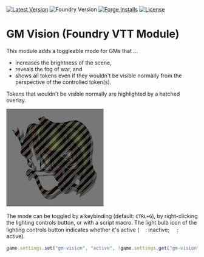 [![Latest Version](https://img.shields.io/github/v/release/dev7355608/gm-vision?display_name=tag&sort=semver&label=Latest%20Version)](https://github.com/dev7355608/gm-vision/releases/latest)
![Foundry Version](https://img.shields.io/endpoint?url=https%3A%2F%2Ffoundryshields.com%2Fversion%3Fstyle%3Dflat%26url%3Dhttps%3A%2F%2Fgithub.com%2Fdev7355608%2Fgm-vision%2Freleases%2Flatest%2Fdownload%2Fmodule.json)
[![Forge Installs](https://img.shields.io/badge/dynamic/json?label=Forge%20Installs&query=package.installs&suffix=%25&url=https%3A%2F%2Fforge-vtt.com%2Fapi%2Fbazaar%2Fpackage%2Fgm-vision&colorB=blueviolet)](https://forge-vtt.com/bazaar#package=gm-vision)
[![License](https://img.shields.io/github/license/dev7355608/gm-vision?label=License)](LICENSE)

# GM Vision (Foundry VTT Module)

This module adds a toggleable mode for GMs that ...

- increases the brightness of the scene,
- reveals the fog of war, and
- shows all tokens even if they wouldn't be visible normally from the perspective of the controlled token(s).

Tokens that wouldn't be visible normally are highlighted by a hatched overlay.

![demo](demo.png)

The mode can be toggled by a keybinding (default: `CTRL+G`), by right-clicking the lighting controls button, or with a script macro. The light bulb icon of the lighting controls button indicates whether it's active (<img src="https://raw.githubusercontent.com/FortAwesome/Font-Awesome/6.x/svgs/regular/lightbulb.svg" width="16px" height="16px" style="filter: invert(100%);">: inactive; <img src="https://raw.githubusercontent.com/FortAwesome/Font-Awesome/6.x/svgs/solid/lightbulb.svg" width="16px" height="16px" style="filter: invert(100%);">: active).

```js
game.settings.set("gm-vision", "active", !game.settings.get("gm-vision", "active"));
```
